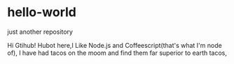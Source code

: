 # hello-world
just another repository

Hi Gtihub!
Hubot here,I Like Node.js and Coffeescript(that's what I'm node of),
I have had tacos on the moom and find them far superior to earth tacos,
